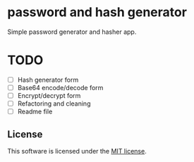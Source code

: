# password and hash generator
Simple password generator and hasher app.

# TODO
- [ ] Hash generator form
- [ ] Base64 encode/decode form
- [ ] Encrypt/decrypt form
- [ ] Refactoring and cleaning
- [ ] Readme file

## License
This software is licensed under the [MIT license](LICENSE).
